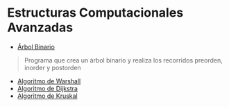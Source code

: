 # Estructuras Computacionales Avanzadas
- [Árbol Binario](https://andrevitalb.github.io/uaa_repo/3_Semestre/Estructuras/arbol_binario/)  
> Programa que crea un árbol binario y realiza los recorridos preorden, inorder y postorden
- [Algoritmo de Warshall](https://andrevitalb.github.io/uaa_repo/3_Semestre/Estructuras/algoritmo_warshall/)
- [Algoritmo de Dijkstra](https://andrevitalb.github.io/uaa_repo/3_Semestre/Estructuras/algoritmo_dijkstra/)
- [Algoritmo de Kruskal](https://andrevitalb.github.io/uaa_repo/3_Semestre/Estructuras/algoritmo_kruskal/)